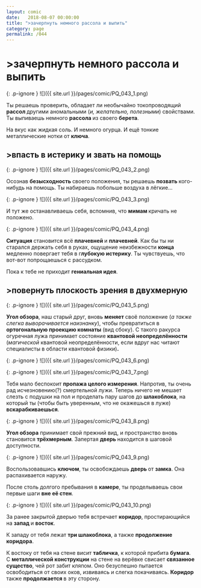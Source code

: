 ```yaml
---
layout: comic
date:   2018-08-07 00:00:00 
title: ">зачерпнуть немного рассола и выпить"
category: page
permalink: /044
---
```

# >зачерпнуть немного рассола и выпить

{: .p-ignore }
![]({{ site.url }}/pages/comic/PQ_043_1.png)

Ты решаешь проверить, обладает ли необычайно токопроводящий <strong>рассол </strong>другими аномальными (<em>и, желательно, полезными</em>) свойствами. Ты выпиваешь немного <strong>рассола </strong>из своего <strong>берета</strong>.

На вкус как жидкая соль. И немного огурца. И ещё тонкие металлические нотки от <strong>ключа</strong>.

## >впасть в истерику и звать на помощь

{: .p-ignore }
![]({{ site.url }}/pages/comic/PQ_043_2.png)

Осознав <strong>безысходность </strong>своего положения, ты решаешь <strong>позвать </strong>кого-нибудь на помощь. Ты набираешь побольше воздуха в лёгкие…

{: .p-ignore }
![]({{ site.url }}/pages/comic/PQ_043_3.png)

И тут же останавливаешь себя, вспомнив, что <strong>мимам </strong>кричать не положено.

{: .p-ignore }
![]({{ site.url }}/pages/comic/PQ_043_4.png)

<strong>Ситуация </strong>становится всё <strong>плачевней </strong>и <strong>плачевней</strong>. Как бы ты ни старался держать себя в руках, ощущение неизбежности <strong>конца </strong>медленно повергает тебя в г<strong>лубокую истерику</strong>. Ты чувствуешь, что вот-вот попрощаешься с рассудком.

Пока к тебе не приходит <strong>гениальная идея</strong>.

## >повернуть плоскость зрения в двухмерную

{: .p-ignore }
![]({{ site.url }}/pages/comic/PQ_043_5.png)

<strong>Угол обзора</strong>, наш старый друг, вновь <strong>меняет </strong>своё положение (<em>а также слегка выворачивается наизнанку</em>), чтобы превратиться в <strong>ортогональную проекцию комнаты</strong> (вид сбоку). С такого ракурса огуречная лужа принимает состояние <strong>квантовой неопределённости </strong>(<em>магической </em>квантовой неопределённости, если вдруг нас читают специалисты в области квантовой физики)<strong>.</strong>

{: .p-ignore }
![]({{ site.url }}/pages/comic/PQ_043_6.png)

{: .p-ignore }
![]({{ site.url }}/pages/comic/PQ_043_7.png)

Тебя мало беспокоит <strong>пропажа целого измерения</strong>. Напротив, ты очень рад исчезновению(?) смертельной лужи. Теперь ничего не мешает слезть с подушки на пол и проделать пару шагов до <strong>шлакоблока</strong>, на который ты (чтобы быть уверенным, что не окажешься в луже) <strong>вскарабкиваешься</strong>.

{: .p-ignore }
![]({{ site.url }}/pages/comic/PQ_043_8.png)

<strong>Угол обзора</strong> принимает свой прежний вид, и пространство вновь становится <strong>трёхмерным</strong>. Запертая <strong>дверь </strong>находится в шаговой доступности.

{: .p-ignore }
![]({{ site.url }}/pages/comic/PQ_043_9.png)

Воспользовавшись <strong>ключом</strong>, ты освобождаешь <strong>дверь </strong>от <strong>замка</strong>. Она распахивается наружу.

После столь долгого пребывания в <strong>камере</strong>, ты проделываешь свои первые шаги <strong>вне её стен</strong>.

{: .p-ignore }
![]({{ site.url }}/pages/comic/PQ_043_10.png)

За ранее закрытой дверью тебя встречает <strong>коридор</strong>, простирающийся на <strong>запад </strong>и <strong>восток</strong>.

К западу от тебя лежат <strong>три шлакоблока</strong>, а также <strong>продолжение коридора</strong>.

К востоку от тебя на стене висит <strong>табличка</strong>, к которой прибита <strong>бумага</strong>. С <strong>металлической конструкции</strong> на стене на верёвке свисает <strong>связанное существо</strong>, чей рот забит кляпом. Оно безуспешно пытается освободиться от своих оков, извиваясь и слегка покачиваясь. <strong>Коридор </strong>также <strong>продолжается </strong>в эту сторону.
